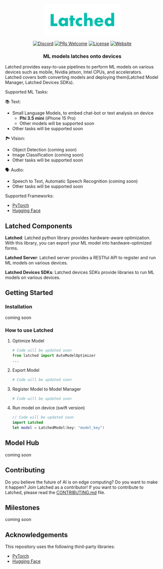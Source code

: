 

<p align="center">
    <img src="Images/Logo-no-background-3x.png" alt="Latched" width="50%">
</p>

<p align="center">
    <a href="https://discord.gg/UxMXBHUWcr"><img src="https://img.shields.io/badge/community-5865F2?style=flat&logo=discord&logoColor=white" alt="Discord"/></a>
    <a href="https://github.com/TBD-Labs-AI/latched/issues"><img src="https://img.shields.io/github/issues-pr/TBD-Labs-AI/latched" alt="PRs Welcome"/></a>
    <a href="https://github.com/TBD-Labs-AI/latched/blob/main/LICENSE"><img src="https://img.shields.io/github/license/TBD-Labs-AI/latched" alt="License"/></a>
    <a href="https://www.latched.ai"><img src="https://img.shields.io/website?url=https%3A%2F%2Fwww.latched.ai" alt="Website"/></a>
</p>

<h3 align="center">
ML models latches onto devices
</h3>

Latched provides easy-to-use pipelines to perform ML models on various devices such as mobile, Nvidia jetson, Intel CPUs,  and accelerators.
Latched covers both converting models and deploying them(Latched Model Manager, Latched Devices SDKs).

Supported ML Tasks:

📚 Text:

- Small Language Models, to embed chat-bot or text analysis on device
  - **Phi 3.5 mini** (iPhone 15 Pro)
  - Other models will be supported soon
- Other tasks will be supported soon

🏞️ VIsion:

- Object Detection (coming soon)
- Image Classification (coming soon)
- Other tasks will be supported soon

🗣️ Audio:

- Speech to Text, Automatic Speech Recognition (coming soon)
- Other tasks will be supported soon


Supported Frameworks:

- [PyTorch](https://pytorch.org/)
- [Hugging Face](https://huggingface.co/)

## Latched Components

<!-- Put some Diagram here -->

**Latched**: Latched python library provides hardware-aware optimization. With this library, you can export your ML model into hardware-optimized forms.

**Latched Server**: Latched server provides a RESTful API to register and run ML models on various devices.

**Latched Devices SDKs**: Latched devices SDKs provide libraries to run ML models on various devices.

## Getting Started

### Installation

coming soon

### How to use Latched

1. Optimize Model
   ```python
   # Code will be updated soon
   from latched import AutoModelOptimizer
   ...
   ```
2. Export Model
   ```python
   # Code will be updated soon
   ```
3. Register Model to Model Manager
   ```python
   # Code will be updated soon
   ```
4. Run model on device (swift version)
   ```swift
   // Code will be updated soon
   import Latched
   let model = LatchedModel(key: "model_key")
   ```

## Model Hub

coming soon

## Contributing

Do you believe the future of AI is on edge computing? Do you want to make it happen?
Join Latched as a contributor!
If you want to contribute to Latched, please read the [CONTRIBUTING.md](CONTRIBUTING.md) file.

## Milestones

coming soon

## Acknowledgements

This repository uses the following third-party libraries:

- [PyTorch](https://pytorch.org/)
- [Hugging Face](https://huggingface.co/)
